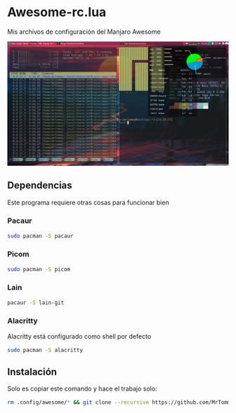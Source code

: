 # Awesome-rc.lua
Mis archivos de configuración del Manjaro Awesome
<p align="center">
 <img src="https://github.com/MrTommyt/Awesome-rc.lua/blob/master/2020-08-30-122925_1366x768_scrot.png">
</p>

## Dependencias
Este programa requiere otras cosas para funcionar bien

### Pacaur
```bash
sudo pacman -S pacaur
```

### Picom
```bash
sudo pacman -S picom
```

### Lain
```bash
pacaur -S lain-git
```

### Alacritty
Alacritty está configurado como shell por defecto
```bash
sudo pacman -S alacritty
```


## Instalación
Solo es copiar este comando y hace el trabajo solo:

```bash
rm .config/awesome/* && git clone --recursive https://github.com/MrTommyt/Awesome-rc.lua.git .config/awesome/
```

